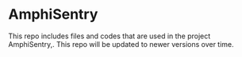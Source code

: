 # AmphiSentry
This repo includes files and codes that are used in the project AmphiSentry,. This repo will be updated to newer versions over time.

